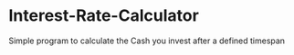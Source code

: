# Interest-Rate-Calculator
Simple program to calculate the Cash you invest after a defined timespan
